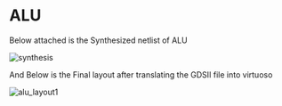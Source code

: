 # ALU
Below attached is the Synthesized netlist of ALU

![synthesis](https://github.com/KumarPujala/ALU/assets/65699454/3071567d-f80b-4851-911d-c360b156764f)

And Below is the Final layout after translating the GDSII file into virtuoso

![alu_layout1](https://github.com/KumarPujala/ALU/assets/65699454/f2e94226-6aea-46ce-bccb-09ec37e1da46)
